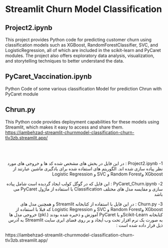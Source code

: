# Streamlit Churn Model Classification

## Project2.ipynb   
This project provides Python code for predicting customer churn using classification models such as XGBoost, RandomForestClassifier, SVC, and LogisticRegression, all of which are included in the scikit-learn and PyCaret modules. The project also offers exploratory data analysis, visualization, and storytelling techniques to better understand the data.
  
## PyCaret_Vaccination.ipynb   
  Python Code of some various classification Model for prediction Chrun with PyCaret module  
  
## Chrun.py   
 This Python code provides deployment capabilities for these models using Streamlit, which makes it easy to access and share them.
  https://iambehzad-streamlit-churnmodel-classification-churn-tlv3zb.streamlit.app/  
<br><br><br>
<p dir='rtl' align='right'>1-	Project2.ipynb : در این فایل در بخش های مشخص شده کد ها و خروجی های مورد نظر پیاده سازی شده اند.  الگوریتم های استفاده شده برای یادگیری ماشین عبارتند از XGboost وRandom Forest  و  SVC و  Logistic Regression
</p>
<p dir='rtl' align='right'>
2-	PyCaret_Churn.ipynb : این فایل که در گوگل کولب ایجاد گردیده است شامل پیاده سازی و مقایسه مدل های مختلف Classification  با استفاده از ماژول PyCaret می باشد 
</p>
<p dir='rtl' align='right'>
3-	Churn.py : در این فایل با استفاده از کتابخانه Streamlit  و همچنین مدل های XGboost وRandom Forest  و  SVC و  Logistic Regression  که قبلا با استفاده از کتابخانه Scikit-Learnو یا PyCaret آموزش و ذخیره شده بودند (.pkl) خروجی مدل ها به صورت یک نرم افزار تحت وب ایجاد و بر روی فضای ابری سایت Streamlit به آدرس ذیل قرار داده شده است :
</p>
https://iambehzad-streamlit-churnmodel-classification-churn-tlv3zb.streamlit.app/ 

